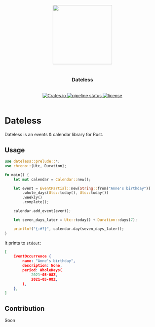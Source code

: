 <div align="center">
    <img src="https://cdn.v-sn.io/dateless-logo" alt="" width="192" height="192">
    <br>
    <br>
</div>

<div align="center"><h3>Dateless</h3></div>

<div align="center">
  <em color="#aaa"></em>
  <br>
  <a href="https://crates.io/crates/dateless">
    <img alt="Crates.io" src="https://img.shields.io/crates/v/dateless">
  </a>
  <a href="https://gitlab.com/v1olen/dateless/-/commits/master">
    <img alt="pipeline status" src="https://gitlab.com/v1olen/dateless/badges/master/pipeline.svg" />
  </a>
  <a href="https://gitlab.com/v1olen/dateless/-/blob/master/LICENSE">
    <img alt="license" src="https://img.shields.io/crates/l/dateless">
  </a>
  <br>
  <br>
</div>

# Dateless

Dateless is an events & calendar library for Rust.

## Usage

```rust
use dateless::prelude::*;
use chrono::{Utc, Duration};

fn main() {
    let mut calendar = Calendar::new();

    let event = EventPartial::new(String::from("Anne's birthday"))
        .whole_days(Utc::today(), Utc::today())
        .weekly()
        .complete();

    calendar.add_event(event);

    let seven_days_later = Utc::today() + Duration::days(7);

    println!("{:#?}", calendar.day(seven_days_later));
}
```

It prints to `stdout`:

```json
[
    EventOccurrence {
        name: "Anne's birthday",
        description: None,
        period: WholeDays(
            2021-05-08Z,
            2021-05-08Z,
        ),
    },
]
```

## Contribution

Soon
